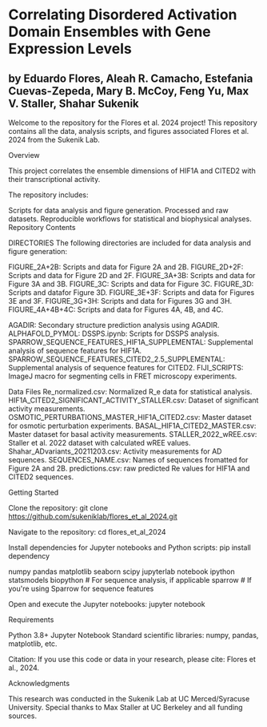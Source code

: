 # Correlating Disordered Activation Domain Ensembles with Gene Expression Levels #
## by Eduardo Flores, Aleah R. Camacho, Estefania Cuevas-Zepeda, Mary B. McCoy, Feng Yu, Max V. Staller, Shahar Sukenik

Welcome to the repository for the Flores et al. 2024 project! 
This repository contains all the data, analysis scripts, and 
figures associated Flores et al. 2024 from the Sukenik Lab.

Overview

This project correlates the ensemble dimensions of HIF1A and CITED2 with their transcriptional activity.

The repository includes:

Scripts for data analysis and figure generation.
Processed and raw datasets.
Reproducible workflows for statistical and biophysical analyses.
Repository Contents

DIRECTORIES
The following directories are included for data analysis and figure generation:

FIGURE_2A+2B: Scripts and data for Figure 2A and 2B.
FIGURE_2D+2F: Scripts and data for Figure 2D and 2F.
FIGURE_3A+3B: Scripts and data for Figure 3A and 3B.
FIGURE_3C: Scripts and data for Figure 3C.
FIGURE_3D: Scripts and datafor Figure 3D.
FIGURE_3E+3F: Scripts and data  for Figures 3E and 3F.
FIGURE_3G+3H: Scripts and data for Figures 3G and 3H.
FIGURE_4A+4B+4C: Scripts and data for Figures 4A, 4B, and 4C. 

AGADIR: Secondary structure prediction analysis using AGADIR.
ALPHAFOLD_PYMOL: DSSPS.ipynb: Scripts for DSSPS analysis.
SPARROW_SEQUENCE_FEATURES_HIF1A_SUPPLEMENTAL: Supplemental analysis of sequence features for HIF1A.
SPARROW_SEQUENCE_FEATURES_CITED2_2.5_SUPPLEMENTAL: Supplemental analysis of sequence features for CITED2.
FIJI_SCRIPTS:  ImageJ macro for segmenting cells in FRET microscopy experiments.

Data Files
Re_normalized.csv: Normalized R_e data for statistical analysis.
HIF1A_CITED2_SIGNIFICANT_ACTIVITY_STALLER.csv: Dataset of significant activity measurements.
OSMOTIC_PERTURBATIONS_MASTER_HIF1A_CITED2.csv: Master dataset for osmotic perturbation experiments.
BASAL_HIF1A_CITED2_MASTER.csv: Master dataset for basal activity measurements.
STALLER_2022_wREE.csv: Staller et al. 2022 dataset with calculated wREE values.
Shahar_ADvariants_20211203.csv: Activity measurements for AD sequences.
SEQUENCES_NAME.csv: Names of sequences fromatted for Figure 2A and 2B.
predictions.csv: raw predicted Re values for HIF1A and CITED2 sequences.

Getting Started

Clone the repository:
git clone https://github.com/sukeniklab/flores_et_al_2024.git

Navigate to the repository:
cd flores_et_al_2024

Install dependencies for Jupyter notebooks and Python scripts:
pip install dependency 

numpy
pandas
matplotlib
seaborn
scipy
jupyterlab
notebook
ipython
statsmodels
biopython  # For sequence analysis, if applicable
sparrow  # If you're using Sparrow for sequence features

Open and execute the Jupyter notebooks:
jupyter notebook

Requirements

Python 3.8+
Jupyter Notebook
Standard scientific libraries: numpy, pandas, matplotlib, etc.

Citation:
If you use this code or data in your research, please cite: Flores et al., 2024.

Acknowledgments

This research was conducted in the Sukenik Lab at UC Merced/Syracuse University. Special thanks to Max Staller at UC Berkeley and all funding sources.
